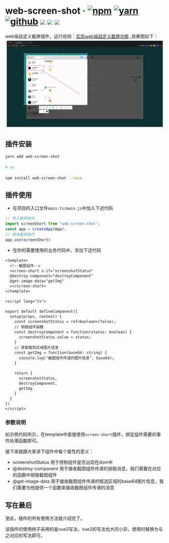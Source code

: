 # web-screen-shot · [![npm](https://img.shields.io/badge/npm-v1.0.0-2081C1)](https://www.npmjs.com/package/web-screen-shot) [![yarn](https://img.shields.io/badge/yarn-v1.0.0-F37E42)](https://yarnpkg.com/package/web-screen-shot) [![github](https://img.shields.io/badge/GitHub-depositary-9A9A9A)](https://github.com/likaia/screen-shot) [![](https://img.shields.io/github/issues/likaia/web-screen-shot)](https://github.com/likaia/screen-shot/issues) [![](	https://img.shields.io/github/forks/likaia/web-screen-shot)](https://github.com/likaia/screen-shot/network/members) [![](	https://img.shields.io/github/stars/likaia/web-screen-shot)](https://github.com/likaia/screen-shot/stargazers)
web端自定义截屏插件，运行视频：[实现web端自定义截屏功能](https://www.bilibili.com/video/BV1Ey4y127cV) ,效果图如下：![截屏效果图](result.jpg)

## 插件安装
```bash
yarn add web-screen-shot

# or

npm install web-screen-shot --save
```

## 插件使用

* 在项目的入口文件`main.ts/main.js`中加入下述代码
```javascript
// 导入截屏插件
import screenShort from "web-screen-shot";
const app = createApp(App);
// 使用截屏插件
app.use(screenShort)
```
* 在你的需要使用的业务代码中，添加下述代码
```vue
<template>
  <!--截图组件-->
  <screen-short v-if="screenshotStatus"
  @destroy-component="destroyComponent"
  @get-image-data="getImg"
  ></screen-short>
</template>

<script lang="ts">

export default defineComponent({
  setup(props, context) {
    const screenshotStatus = ref<boolean>(false);
    // 销毁组件函数
    const destroyComponent = function(status: boolean) {
      screenshotStatus.value = status;
    }
    // 获取裁剪区域图片信息
    const getImg = function(base64: string) {
      console.log("截图组件传递的图片信息", base64);
    }
    
    return {
      screenshotStatus,
      destroyComponent,
      getImg
    }
  }
})
</script>
```
### 参数说明
如示例代码所示，在template中直接使用`screen-short`插件，绑定组件需要的事件处理函数即可。

接下来就跟大家讲下组件中每个属性的意义：
* screenshotStatus 用于控制组件是否出现在dom中
* @destroy-component 用于接收截图组件传递的销毁消息，我们需要在对应的函数中销毁截图组件
* @get-image-data 用于接收截图组件传递的框选区域的base64图片信息，我们需要为他提供一个函数来接收截图组件传递的消息

## 写在最后
至此，插件的所有使用方法就介绍完了。

该插件的使用例子采用的是vue3写法，vue2的写法也大同小异，使用时替换为与之对应的写法即可。
